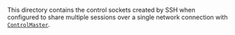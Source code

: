 This directory contains the control sockets created by SSH when configured to share multiple sessions over a single network connection with [`ControlMaster`](https://man.openbsd.org/ssh_config#ControlMaster).
